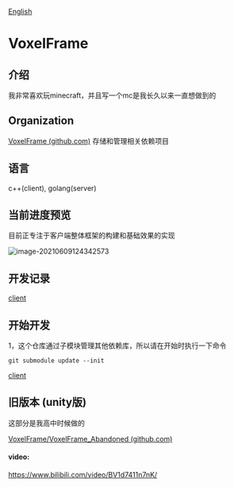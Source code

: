 [English](./README.md)

# VoxelFrame

## 介绍

我非常喜欢玩minecraft，并且写一个mc是我长久以来一直想做到的

## Organization

[VoxelFrame (github.com)](https://github.com/VoxelFrame)   存储和管理相关依赖项目

## 语言

c++(client), golang(server)

## 当前进度预览

目前正专注于客户端整体框架的构建和基础效果的实现

![image-20210609124342573](https://hanbaoaaa.xyz/tuchuang/images/2021/06/09/image-20210609124342573.png)

## 开发记录

[client](./CppClient/markdown/record.md)

## 开始开发

1，这个仓库通过子模块管理其他依赖库，所以请在开始时执行一下命令

```
git submodule update --init
```

[client](./CppClient/markdown/start.md)

## 旧版本 (unity版)

这部分是我高中时候做的

[VoxelFrame/VoxelFrame_Abandoned (github.com)](https://github.com/VoxelFrame/VoxelFrame_Abandoned)

#### video:

https://www.bilibili.com/video/BV1d7411n7nK/